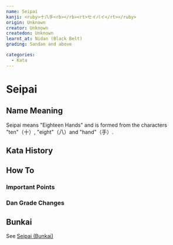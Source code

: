 ```yaml
---
name: Seipai
kanji: <ruby>十八手<rb></rb><rt>セイパイ</rt></ruby>
origin: Unknown
creator: Unknown
createdon: Unknown
learnt_at: Nidan (Black Belt)
grading: Sandan and above

categories:
  - Kata
---
```


# Seipai

<Infobox/>

## Name Meaning

Seipai means "Eighteen Hands" and is formed from the characters "ten"（十）, "eight"（八）and "hand"（手）.

## Kata History

## How To

<Wiki-Video url="https://youtu.be/rBvK4eSHReY" />

### Important Points

### Dan Grade Changes

## Bunkai

See [Seipai (Bunkai)](/bunkai/seipai)
